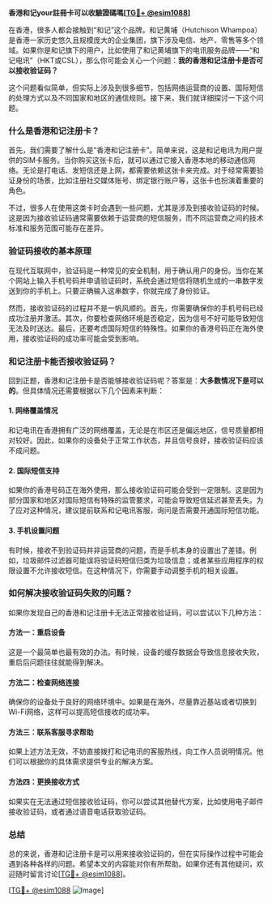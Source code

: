 **香港和记your註冊卡可以收驗證碼嗎[[TG💪+ @esim1088](https://t.me/s/esim1088)]**

在香港，很多人都会接触到“和记”这个品牌。和记黄埔（Hutchison Whampoa）是香港一家历史悠久且规模庞大的企业集团，旗下涉及电信、地产、零售等多个领域。如果你是和记旗下的用户，比如使用了和记黄埔旗下的电讯服务品牌——“和记电讯”（HKT或CSL），那么你可能会关心一个问题：**我的香港和记注册卡是否可以接收验证码？**

这个问题看似简单，但实际上涉及到很多细节，包括网络运营商的设置、国际短信的处理方式以及不同国家和地区的通信规则。接下来，我们就详细探讨一下这个问题。

### 什么是香港和记注册卡？

首先，我们需要了解什么是“香港和记注册卡”。简单来说，这是和记电讯为用户提供的SIM卡服务。当你购买这张卡后，就可以通过它接入香港本地的移动通信网络。无论是打电话、发短信还是上网，都需要依赖这张卡来完成。对于经常需要验证身份的场景，比如注册社交媒体账号、绑定银行账户等，这张卡也扮演着重要的角色。

不过，很多人在使用这类卡时会遇到一些问题，尤其是涉及到接收验证码的时候。这是因为接收验证码通常需要依赖于运营商的短信服务，而不同运营商之间的技术标准和服务范围可能存在差异。

### 验证码接收的基本原理

在现代互联网中，验证码是一种常见的安全机制，用于确认用户的身份。当你在某个网站上输入手机号码并申请验证码时，系统会通过短信将随机生成的一串数字发送到你的手机上。只要正确输入这串数字，你就完成了身份验证。

然而，接收验证码的过程并不是一帆风顺的。首先，你需要确保你的手机号码已经成功注册并激活。其次，你要检查网络环境是否稳定，因为信号不好可能导致短信无法及时送达。最后，还要考虑国际短信的特殊性。如果你的香港号码正在海外使用，接收验证码的成功率可能会受到影响。

### 和记注册卡能否接收验证码？

回到正题，香港和记注册卡是否能够接收验证码呢？答案是：**大多数情况下是可以的**。但具体情况还需要根据以下几个因素来判断：

#### 1. 网络覆盖情况
和记电讯在香港拥有广泛的网络覆盖，无论是在市区还是偏远地区，信号质量都相对较好。因此，如果你的设备处于正常工作状态，并且信号良好，接收验证码应该不成问题。

#### 2. 国际短信支持
如果你的香港号码正在海外使用，那么接收验证码可能会受到一定限制。这是因为部分国家和地区对国际短信有特殊的监管要求，可能会导致短信延迟甚至丢失。为了应对这种情况，建议提前联系和记电讯客服，询问是否需要开通国际短信功能。

#### 3. 手机设置问题
有时候，接收不到验证码并非运营商的问题，而是手机本身的设置出了差错。例如，垃圾邮件过滤器可能误将验证码短信归类为垃圾信息；或者某些应用程序的权限设置不允许接收短信。在这种情况下，你需要手动调整手机的相关设置。

### 如何解决接收验证码失败的问题？

如果你发现自己的香港和记注册卡无法正常接收验证码，可以尝试以下几种方法：

#### 方法一：重启设备
这是一个最简单也最有效的办法。有时候，设备的缓存数据会导致信息接收失败，重启后问题往往就能得到解决。

#### 方法二：检查网络连接
确保你的设备处于良好的网络环境中。如果是在海外，尽量靠近基站或者切换到Wi-Fi网络，这样可以提高短信接收的成功率。

#### 方法三：联系客服寻求帮助
如果上述方法无效，不妨直接拨打和记电讯的客服热线，向工作人员说明情况。他们可以根据你的具体需求提供专业的解决方案。

#### 方法四：更换接收方式
如果实在无法通过短信接收验证码，你可以尝试其他替代方案，比如使用电子邮件接收验证码，或者通过语音电话获取验证码。

### 总结

总的来说，香港和记注册卡是可以用来接收验证码的，但在实际操作过程中可能会遇到各种各样的问题。希望本文的内容能对你有所帮助。如果你还有其他疑问，欢迎随时留言讨论[[TG💪+ @esim1088](https://t.me/s/esim1088)]。

[[TG💪+ @esim1088](https://t.me/s/esim1088) ![Image](https://i.postimg.cc/4NQfJmqS/Snipaste-2025-05-13-00-14-12.png)]